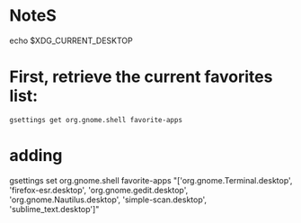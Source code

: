 # NoteS





echo $XDG_CURRENT_DESKTOP

# First, retrieve the current favorites list:

```
gsettings get org.gnome.shell favorite-apps

```



# adding

gsettings set org.gnome.shell favorite-apps "['org.gnome.Terminal.desktop', 'firefox-esr.desktop', 'org.gnome.gedit.desktop', 'org.gnome.Nautilus.desktop', 'simple-scan.desktop', 'sublime_text.desktop']"



